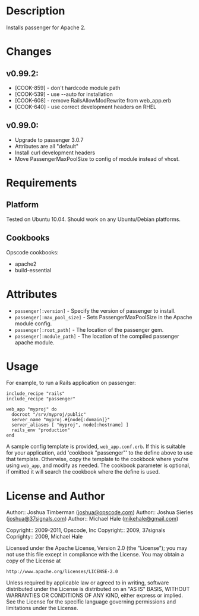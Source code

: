 Description
====

Installs passenger for Apache 2.

Changes
====

## v0.99.2:

* [COOK-859] - don't hardcode module path
* [COOK-539] - use --auto for installation
* [COOK-608] - remove RailsAllowModRewrite from web_app.erb
* [COOK-640] - use correct development headers on RHEL

## v0.99.0:

* Upgrade to passenger 3.0.7
* Attributes are all "default"
* Install curl development headers
* Move PassengerMaxPoolSize to config of module instead of vhost.

Requirements
====

## Platform

Tested on Ubuntu 10.04. Should work on any Ubuntu/Debian platforms.

## Cookbooks

Opscode cookbooks:

* apache2
* build-essential

Attributes 
====

* `passenger[:version]` - Specify the version of passenger to install.
* `passenger[:max_pool_size]` - Sets PassengerMaxPoolSize in the Apache module config.
* `passenger[:root_path]` - The location of the passenger gem.
* `passenger[:module_path]` - The location of the compiled passenger apache module.

Usage
====

For example, to run a Rails application on passenger:

    include_recipe "rails"
    include_recipe "passenger"
    
    web_app "myproj" do
      docroot "/srv/myproj/public"
      server_name "myproj.#{node[:domain]}"
      server_aliases [ "myproj", node[:hostname] ]
      rails_env "production"
    end

A sample config template is provided, `web_app.conf.erb`. If this is suitable for your application, add 'cookbook "passenger"' to the define above to use that template. Otherwise, copy the template to the cookbook where you're using `web_app`, and modify as needed. The cookbook parameter is optional, if omitted it will search the cookbook where the define is used.

License and Author
====

Author:: Joshua Timberman (<joshua@opscode.com>)
Author:: Joshua Sierles (<joshua@37signals.com>)
Author:: Michael Hale (<mikehale@gmail.com>)

Copyright:: 2009-2011, Opscode, Inc
Copyright:: 2009, 37signals
Coprighty:: 2009, Michael Hale

Licensed under the Apache License, Version 2.0 (the "License");
you may not use this file except in compliance with the License.
You may obtain a copy of the License at

    http://www.apache.org/licenses/LICENSE-2.0

Unless required by applicable law or agreed to in writing, software
distributed under the License is distributed on an "AS IS" BASIS,
WITHOUT WARRANTIES OR CONDITIONS OF ANY KIND, either express or implied.
See the License for the specific language governing permissions and
limitations under the License.
